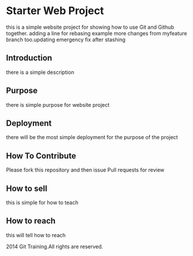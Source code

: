 # Starter Web Project

this is a simple website project for showing how to use Git and Github together.
adding a line for rebasing example
more changes from myfeature branch too.updating emergency fix after stashing

## Introduction

there is a simple description

## Purpose

there is simple purpose for website project

## Deployment

there will be the most simple deployment for the purpose of the project

## How To Contribute

Please fork this repository and then issue Pull requests for review

## How to sell

this is simple for how to teach

## How to reach 

this will tell how to reach

2014 Git Training.All rights are reserved.





